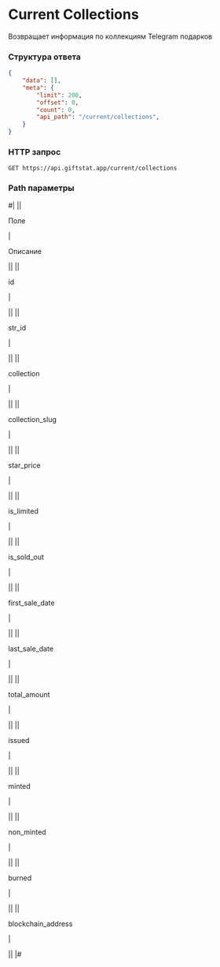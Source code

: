 # Current Collections

Возвращает информация по коллекциям Telegram подарков

### Структура ответа

```json
{
    "data": [],
    "meta": {
        "limit": 200, 
        "offset": 0,
        "count": 0,
        "api_path": "/current/collections",
    }
}
```

### HTTP запрос
```
GET https://api.giftstat.app/current/collections
```

### Path параметры

#|
||

Поле

|

Описание

||
||

id

|


||
||

str_id

|


||
||

collection

|


||
||

collection_slug

|


||
||

star_price

|


||
||

is_limited

|


||
||

is_sold_out

|


||
||

first_sale_date

|


||
||

last_sale_date

|


||
||

total_amount

|


||
||

issued

|


||
||

minted

|


||
||

non_minted

|


||
||

burned

|


||
||

blockchain_address

|


||
|#

